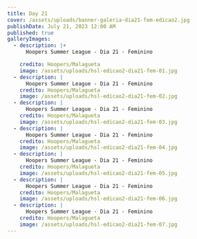 ```yaml
---
title: Day 21
cover: /assets/uploads/banner-galeria-dia21-fem-edicao2.jpg
publishDate: July 21, 2023 12:00 AM
published: true
galleryImages:
  - description: |+
      Hoopers Summer League - Dia 21 - Feminino

    credito: Hoopers/Malagueta
    image: /assets/uploads/hsl-edicao2-dia21-fem-01.jpg
  - description: |
      Hoopers Summer League - Dia 21 - Feminino
    credito: Hoopers/Malagueta
    image: /assets/uploads/hsl-edicao2-dia21-fem-02.jpg
  - description: |
      Hoopers Summer League - Dia 21 - Feminino
    credito: Hoopers/Malagueta
    image: /assets/uploads/hsl-edicao2-dia21-fem-03.jpg
  - description: |
      Hoopers Summer League - Dia 21 - Feminino
    credito: Hoopers/Malagueta
    image: /assets/uploads/hsl-edicao2-dia21-fem-04.jpg
  - description: |
      Hoopers Summer League - Dia 21 - Feminino
    credito: Hoopers/Malagueta
    image: /assets/uploads/hsl-edicao2-dia21-fem-05.jpg
  - description: |
      Hoopers Summer League - Dia 21 - Feminino
    credito: Hoopers/Malagueta
    image: /assets/uploads/hsl-edicao2-dia21-fem-06.jpg
  - description: |
      Hoopers Summer League - Dia 21 - Feminino
    credito: Hoopers/Malagueta
    image: /assets/uploads/hsl-edicao2-dia21-fem-07.jpg
---
```

